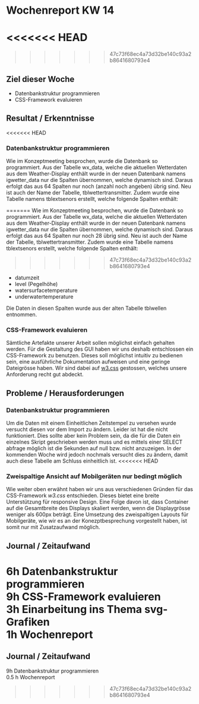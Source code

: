 # Wochenreport KW 14
<<<<<<< HEAD
=======

>>>>>>> 47c73f68ec4a73d32be140c93a2b8641680793e4

## Ziel dieser Woche
* Datenbankstruktur programmieren
* CSS-Framework evaluieren

## Resultat / Erkenntnisse

<<<<<<< HEAD
### Datenbankstruktur programmieren
Wie im Konzeptmeeting besprochen, wurde die Datenbank so programmiert. Aus der Tabelle wx_data, welche die aktuellen Wetterdaten aus dem Weather-Display enthält wurde in der neuen Datenbank namens igwetter_data nur die Spalten übernommen, welche dynamisch sind. Daraus erfolgt das aus 64 Spalten nur noch (anzahl noch angeben) übrig sind. Neu ist auch der Name der Tabelle, tblwettertransmitter. Zudem wurde eine Tabelle namens tblextsenors erstellt, welche folgende Spalten enthält:

=======
Wie im Konzeptmeeting besprochen, wurde die Datenbank so programmiert. Aus der Tabelle wx_data, welche die aktuellen Wetterdaten aus dem Weather-Display enthält wurde in der neuen Datenbank namens igwetter_data nur die Spalten übernommen, welche dynamisch sind. Daraus erfolgt das aus 64 Spalten nur noch 28 übrig sind. Neu ist auch der Name der Tabelle, tblwettertransmitter. Zudem wurde eine Tabelle namens tblextsenors erstellt, welche folgende Spalten enthält:
>>>>>>> 47c73f68ec4a73d32be140c93a2b8641680793e4
* datumzeit
* level (Pegelhöhe)
* watersurfacetemperature
* underwatertemperature

Die Daten in diesen Spalten wurde aus der alten Tabelle tblwellen entnommen.

### CSS-Framework evaluieren
Sämtliche Artefakte unserer Arbeit sollen möglichst einfach gehalten werden. Für die Gestaltung des GUI haben wir uns deshalb entschlossen ein CSS-Framework zu benutzen. Dieses soll möglichst intuitiv zu bedienen sein, eine ausführliche Dokumentation aufweisen und eine geringe Dateigrösse haben. Wir sind dabei auf [w3.css](https://www.w3schools.com/w3css/) gestossen, welches unsere Anforderung recht gut abdeckt.


## Probleme / Herausforderungen

### Datenbankstruktur programmieren
Um die Daten mit einem Einheitlichen Zeitstempel zu versehen wurde versucht diesen vor dem Import zu ändern. Leider ist hat die nicht funktioniert. Dies sollte aber kein Problem sein, da die für die Daten ein einzelnes Skript geschrieben werden muss und es mittels einer SELECT abfrage möglich ist die Sekunden auf null bzw. nicht anzuzeigen. In der kommenden Woche wird jedoch nochmals versucht dies zu ändern, damit auch diese Tabelle am Schluss einheitlich ist.
<<<<<<< HEAD

### Zweispaltige Ansicht auf Mobilgeräten nur bedingt möglich
Wie weiter oben erwähnt haben wir uns aus verschiedenen Gründen für das CSS-Framework *w3.css* entschieden. Dieses bietet eine breite Unterstützung für responsive Design. Eine Folge davon ist, dass Container auf die Gesamtbreite des Displays skaliert werden, wenn die Displaygrösse weniger als 600px  beträgt. Eine Umsetzung des zweispaltigen Layouts für Mobilgeräte, wie wir es an der Konezptbesprechung vorgestellt haben, ist somit nur mit Zusatzaufwand möglich.

## Journal / Zeitaufwand
6h Datenbankstruktur programmieren  
9h CSS-Framework evaluieren  
3h Einarbeitung ins Thema svg-Grafiken  
1h Wochenreport
=======
## Journal / Zeitaufwand
9h Datenbankstruktur programmieren  
0.5 h Wochenreport
>>>>>>> 47c73f68ec4a73d32be140c93a2b8641680793e4
